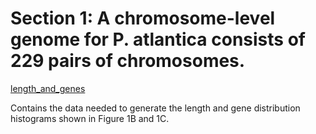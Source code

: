 # Section 1: A chromosome-level genome for P. atlantica consists of 229 pairs of chromosomes.

[length_and_genes](<https://github.com/charlottewright/P_atlantica_genome/tree/main/1_genome/length_and_genes>)

Contains the data needed to generate the length and gene distribution histograms shown in Figure 1B and 1C.

